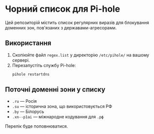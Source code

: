 # Чорний список для Pi-hole

Цей репозиторій містить список регулярних виразів для блокування доменних зон, пов'язаних з державами-агресорами.

## Використання
1. Скопіюйте файл `regex.list` у директорію `/etc/pihole/` на вашому сервері.
2. Перезапустіть службу Pi-hole:
   ```bash
   pihole restartdns
   ```

## Поточні доменні зони у списку
- `.ru` — Росія
- `.su` — історична зона, що використовується РФ
- `.by` — Білорусь
- `.xn--p1ai` — міжнародне кодування для `.рф`

Перелік буде поповнюватися.

